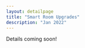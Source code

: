 ```yaml
---
layout: detailpage
title: "Smart Room Upgrades"
description: "Jan 2022"
---
```


Details coming soon!